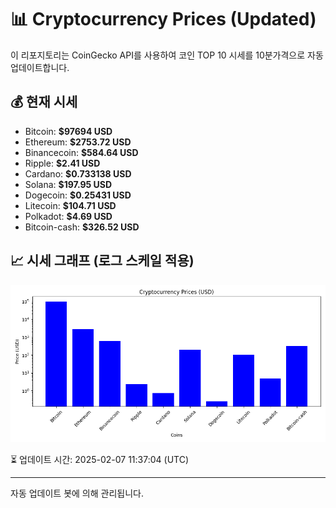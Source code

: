 
# 📊 Cryptocurrency Prices (Updated)

이 리포지토리는 CoinGecko API를 사용하여 코인 TOP 10 시세를 10분가격으로 자동 업데이트합니다.

## 💰 현재 시세
- Bitcoin: **$97694 USD**
- Ethereum: **$2753.72 USD**
- Binancecoin: **$584.64 USD**
- Ripple: **$2.41 USD**
- Cardano: **$0.733138 USD**
- Solana: **$197.95 USD**
- Dogecoin: **$0.25431 USD**
- Litecoin: **$104.71 USD**
- Polkadot: **$4.69 USD**
- Bitcoin-cash: **$326.52 USD**

## 📈 시세 그래프 (로그 스케일 적용)
![Crypto Prices](crypto_prices.png)

⏳ 업데이트 시간: 2025-02-07 11:37:04 (UTC)

---
자동 업데이트 봇에 의해 관리됩니다.
